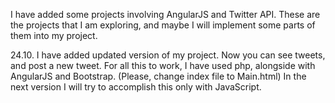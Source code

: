 I have added some projects involving AngularJS and Twitter API. These are the projects that I am exploring, and maybe I will implement some parts of them into my project.

24.10.
I have added updated version of my project. Now you can see tweets, and post a new tweet.
For all this to work, I have used php, alongside with AngularJS and Bootstrap.
(Please, change index file to Main.html)
In the next version I will try to accomplish this only with JavaScript.
